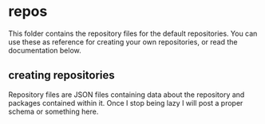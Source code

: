 # repos

This folder contains the repository files for the default repositories. You can use these as reference for creating your own repositories, or read the documentation below.

## creating repositories

Repository files are JSON files containing data about the repository and packages contained within it. Once I stop being lazy I will post a proper schema or something here.
